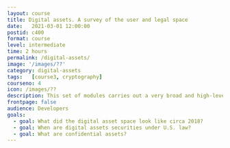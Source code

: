 ```yaml
---
layout: course
title: Digital assets. A survey of the user and legal space
date:   2021-03-01 12:00:00
postid: c400
format: course
level: intermediate
time: 2 hours
permalink: /digital-assets/
image: '/images/??'
category: digital-assets
tags:   [course3, cryptography]
courseno: 4
icon: /images/??
description: This set of modules carries out a very broad and high-level survey of the digital asset space.
frontpage: false
audience: Developers
goals:
  - goal: What did the digital asset space look like circa 2018?
  - goal: When are digital assets securities under U.S. law?
  - goal: What are confidential assets?
---
```

